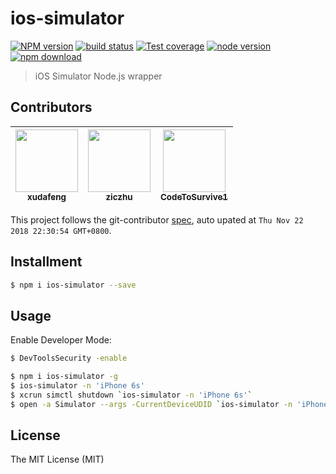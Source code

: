 # ios-simulator

[![NPM version][npm-image]][npm-url]
[![build status][travis-image]][travis-url]
[![Test coverage][coveralls-image]][coveralls-url]
[![node version][node-image]][node-url]
[![npm download][download-image]][download-url]

[npm-image]: https://img.shields.io/npm/v/ios-simulator.svg?style=flat-square
[npm-url]: https://npmjs.org/package/ios-simulator
[travis-image]: https://img.shields.io/travis/macacajs/ios-simulator.svg?style=flat-square
[travis-url]: https://travis-ci.org/macacajs/ios-simulator
[coveralls-image]: https://img.shields.io/coveralls/macacajs/ios-simulator.svg?style=flat-square
[coveralls-url]: https://coveralls.io/r/macacajs/ios-simulator?branch=master
[node-image]: https://img.shields.io/badge/node.js-%3E=_0.10-green.svg?style=flat-square
[node-url]: http://nodejs.org/download/
[download-image]: https://img.shields.io/npm/dm/ios-simulator.svg?style=flat-square
[download-url]: https://npmjs.org/package/ios-simulator

> iOS Simulator Node.js wrapper

<!-- GITCONTRIBUTOR_START -->

## Contributors

|[<img src="https://avatars1.githubusercontent.com/u/1011681?v=4" width="100px;"/><br/><sub><b>xudafeng</b></sub>](https://github.com/xudafeng)<br/>|[<img src="https://avatars1.githubusercontent.com/u/1044425?v=4" width="100px;"/><br/><sub><b>ziczhu</b></sub>](https://github.com/ziczhu)<br/>|[<img src="https://avatars0.githubusercontent.com/u/4576123?v=4" width="100px;"/><br/><sub><b>CodeToSurvive1</b></sub>](https://github.com/CodeToSurvive1)<br/>
| :---: | :---: | :---: |


This project follows the git-contributor [spec](https://github.com/xudafeng/git-contributor), auto upated at `Thu Nov 22 2018 22:30:54 GMT+0800`.

<!-- GITCONTRIBUTOR_END -->

## Installment

```bash
$ npm i ios-simulator --save
```

## Usage

Enable Developer Mode:

```bash
$ DevToolsSecurity -enable
```

```bash
$ npm i ios-simulator -g
$ ios-simulator -n 'iPhone 6s'
$ xcrun simctl shutdown `ios-simulator -n 'iPhone 6s'`
$ open -a Simulator --args -CurrentDeviceUDID `ios-simulator -n 'iPhone 6s'`
```

## License

The MIT License (MIT)

